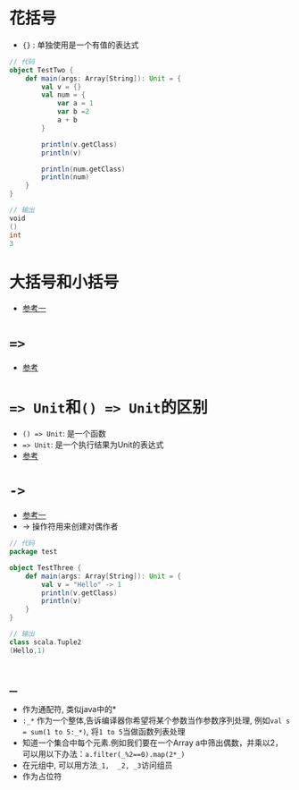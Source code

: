 # 花括号

- `{}` : 单独使用是一个有值的表达式

```scala
// 代码
object TestTwo {
    def main(args: Array[String]): Unit = {
        val v = {}
        val num = {
            var a = 1
            var b =2
            a + b
        }

        println(v.getClass)
        println(v)

        println(num.getClass)
        println(num)
    }
}

// 输出
void
()
int
3
```



# 大括号和小括号

- [参考一](http://blog.csdn.net/bluishglc/article/details/52946575)



# `=>`

- [参考](http://orchome.com/401)



# `=> Unit`和`() => Unit`的区别

- `() => Unit`: 是一个函数
- `=> Unit`: 是一个执行结果为Unit的表达式
- [参考](http://orchome.com/253)



# `->`

- [参考一](http://orchome.com/432)
- -> 操作符用来创建对偶作者

```scala
// 代码
package test

object TestThree {
    def main(args: Array[String]): Unit = {
        val v = "Hello" -> 1
        println(v.getClass)
        println(v)
    }
}

// 输出
class scala.Tuple2
(Hello,1)
```



# `_`

- 作为通配符, 类似java中的*
- `:_*` 作为一个整体,告诉编译器你希望将某个参数当作参数序列处理, 例如`val s = sum(1 to 5:_*)`, 将`1 to 5`当做函数列表处理
- 知道一个集合中每个元素.例如我们要在一个Array a中筛出偶数，并乘以2，可以用以下办法：`a.filter(_%2==0).map(2*_)`
- 在元组中, 可以用方法`_1,  _2, _3`访问组员
- 作为占位符